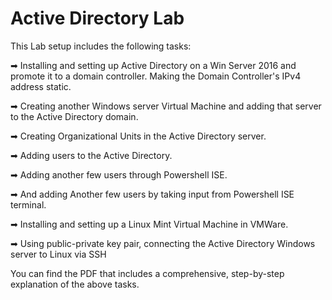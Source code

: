 # Active Directory Lab


This Lab setup includes the following tasks:

➡ Installing and setting up Active Directory on a Win Server 2016 and promote it to a domain controller. Making the Domain Controller's IPv4 address static.

➡ Creating another Windows server Virtual Machine and adding that server to the Active Directory domain.

➡ Creating Organizational Units in the Active Directory server.

➡ Adding users to the Active Directory.

➡ Adding another few users through Powershell ISE.

➡ And adding Another few users by taking input from Powershell ISE terminal.

➡ Installing and setting up a Linux Mint Virtual Machine in VMWare.

➡ Using public-private key pair, connecting the Active Directory Windows server to Linux via SSH


You can find the PDF that includes a comprehensive, step-by-step explanation of the above tasks.
